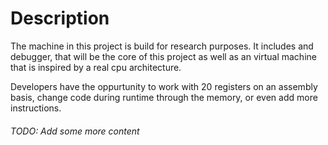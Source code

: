 # Description

The machine in this project is build for research purposes. It includes and
debugger, that will be the core of this project as well as an virtual machine
that is inspired by a real cpu architecture.

Developers have the oppurtunity to work with 20 registers on an assembly basis,
change code during runtime through the memory, or even add more instructions.

###### TODO: Add some more content
